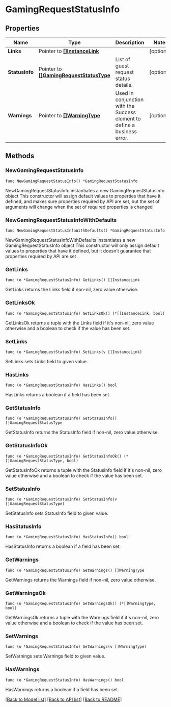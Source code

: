 # GamingRequestStatusInfo

## Properties

Name | Type | Description | Notes
------------ | ------------- | ------------- | -------------
**Links** | Pointer to [**[]InstanceLink**](InstanceLink.md) |  | [optional] 
**StatusInfo** | Pointer to [**[]GamingRequestStatusType**](GamingRequestStatusType.md) | List of guest request status details. | [optional] 
**Warnings** | Pointer to [**[]WarningType**](WarningType.md) | Used in conjunction with the Success element to define a business error. | [optional] 

## Methods

### NewGamingRequestStatusInfo

`func NewGamingRequestStatusInfo() *GamingRequestStatusInfo`

NewGamingRequestStatusInfo instantiates a new GamingRequestStatusInfo object
This constructor will assign default values to properties that have it defined,
and makes sure properties required by API are set, but the set of arguments
will change when the set of required properties is changed

### NewGamingRequestStatusInfoWithDefaults

`func NewGamingRequestStatusInfoWithDefaults() *GamingRequestStatusInfo`

NewGamingRequestStatusInfoWithDefaults instantiates a new GamingRequestStatusInfo object
This constructor will only assign default values to properties that have it defined,
but it doesn't guarantee that properties required by API are set

### GetLinks

`func (o *GamingRequestStatusInfo) GetLinks() []InstanceLink`

GetLinks returns the Links field if non-nil, zero value otherwise.

### GetLinksOk

`func (o *GamingRequestStatusInfo) GetLinksOk() (*[]InstanceLink, bool)`

GetLinksOk returns a tuple with the Links field if it's non-nil, zero value otherwise
and a boolean to check if the value has been set.

### SetLinks

`func (o *GamingRequestStatusInfo) SetLinks(v []InstanceLink)`

SetLinks sets Links field to given value.

### HasLinks

`func (o *GamingRequestStatusInfo) HasLinks() bool`

HasLinks returns a boolean if a field has been set.

### GetStatusInfo

`func (o *GamingRequestStatusInfo) GetStatusInfo() []GamingRequestStatusType`

GetStatusInfo returns the StatusInfo field if non-nil, zero value otherwise.

### GetStatusInfoOk

`func (o *GamingRequestStatusInfo) GetStatusInfoOk() (*[]GamingRequestStatusType, bool)`

GetStatusInfoOk returns a tuple with the StatusInfo field if it's non-nil, zero value otherwise
and a boolean to check if the value has been set.

### SetStatusInfo

`func (o *GamingRequestStatusInfo) SetStatusInfo(v []GamingRequestStatusType)`

SetStatusInfo sets StatusInfo field to given value.

### HasStatusInfo

`func (o *GamingRequestStatusInfo) HasStatusInfo() bool`

HasStatusInfo returns a boolean if a field has been set.

### GetWarnings

`func (o *GamingRequestStatusInfo) GetWarnings() []WarningType`

GetWarnings returns the Warnings field if non-nil, zero value otherwise.

### GetWarningsOk

`func (o *GamingRequestStatusInfo) GetWarningsOk() (*[]WarningType, bool)`

GetWarningsOk returns a tuple with the Warnings field if it's non-nil, zero value otherwise
and a boolean to check if the value has been set.

### SetWarnings

`func (o *GamingRequestStatusInfo) SetWarnings(v []WarningType)`

SetWarnings sets Warnings field to given value.

### HasWarnings

`func (o *GamingRequestStatusInfo) HasWarnings() bool`

HasWarnings returns a boolean if a field has been set.


[[Back to Model list]](../README.md#documentation-for-models) [[Back to API list]](../README.md#documentation-for-api-endpoints) [[Back to README]](../README.md)


